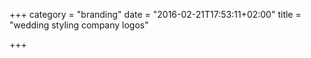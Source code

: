 +++
category = "branding"
date = "2016-02-21T17:53:11+02:00"
title = "wedding styling company logos"

+++
